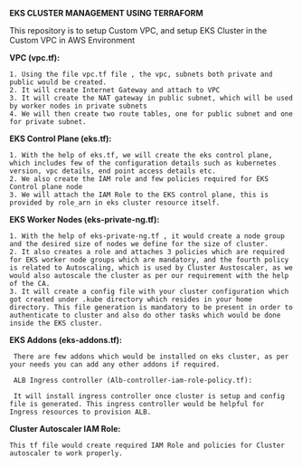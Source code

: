 **EKS CLUSTER MANAGEMENT USING TERRAFORM** 

This repository is to setup Custom VPC, and setup EKS Cluster in the Custom VPC in AWS Environment


**VPC (vpc.tf):**

```
1. Using the file vpc.tf file , the vpc, subnets both private and public would be created.
2. It will create Internet Gateway and attach to VPC
3. It will create the NAT gateway in public subnet, which will be used by worker nodes in private subnets
4. We will then create two route tables, one for public subnet and one for private subnet. 
```

**EKS Control Plane (eks.tf):**

```
1. With the help of eks.tf, we will create the eks control plane, which includes few of the configuration details such as kubernetes version, vpc details, end point access details etc. 
2. We also create the IAM role and few policies required for EKS Control plane node
3. We will attach the IAM Role to the EKS control plane, this is provided by role_arn in eks cluster resource itself.
```

**EKS Worker Nodes (eks-private-ng.tf):**

```
1. With the help of eks-private-ng.tf , it would create a node group  and the desired size of nodes we define for the size of cluster.
2. It also creates a role and attaches 3 policies which are required for EKS worker node groups which are mandatory, and the fourth policy is related to Autoscaling, which is used by Cluster Austoscaler, as we would also autoscale the cluster as per our requirement with the help of the CA.
3. It will create a config file with your cluster configuration which got created under .kube directory which resides in your home directory. This file generation is mandatory to be present in order to authenticate to cluster and also do other tasks which would be done inside the EKS cluster. 
```

**EKS Addons (eks-addons.tf):**

```
 There are few addons which would be installed on eks cluster, as per your needs you can add any other addons if required.

 ALB Ingress controller (Alb-controller-iam-role-policy.tf): 

 It will install ingress controller once cluster is setup and config file is generated. This ingress controller would be helpful for Ingress resources to provision ALB. 
```

**Cluster Autoscaler IAM Role:**

```
This tf file would create required IAM Role and policies for Cluster autoscaler to work properly.
```
